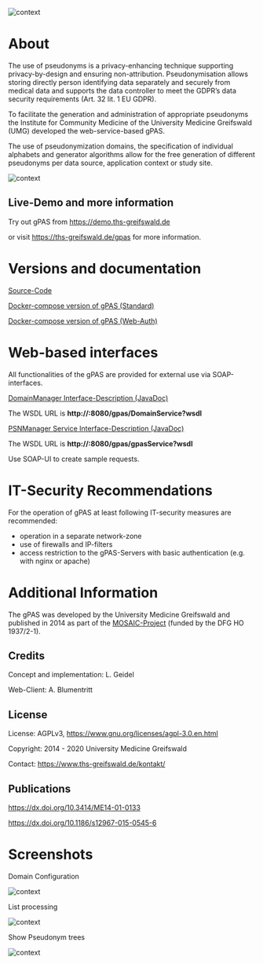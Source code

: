 
![context](https://user-images.githubusercontent.com/12081369/49164566-a5794200-f32f-11e8-8d3a-96244ea00832.png)

# About #
The use of pseudonyms is a privacy-enhancing technique supporting privacy-by-design and ensuring non-attribution. Pseudonymisation allows storing directly person identifying data separately and securely from medical data and supports the data controller to meet the GDPR’s data security requirements (Art. 32 lit. 1 EU GDPR).

To facilitate the generation and administration of appropriate pseudonyms the Institute for Community Medicine of the University Medicine Greifswald (UMG) developed the web-service-based gPAS.

The use of pseudonymization domains, the specification of individual alphabets and generator algorithms allow for the free generation of different pseudonyms per data source, application context or study site.

![context](https://github.com/mosaic-hgw/gPAS/tree/master/docker/standard/screenshots/psn-overview.png)

## Live-Demo and more information ##

Try out gPAS from https://demo.ths-greifswald.de 

or visit https://ths-greifswald.de/gpas for more information.

# Versions and documentation #

[Source-Code](https://github.com/mosaic-hgw/gPAS/source "")

[Docker-compose version of gPAS (Standard)](https://github.com/mosaic-hgw/gPAS/docker/standard "")

[Docker-compose version of gPAS (Web-Auth)](https://github.com/mosaic-hgw/gPAS/docker/web-auth "")

# Web-based interfaces
All functionalities of the gPAS are provided for external use via SOAP-interfaces. 

[DomainManager Interface-Description (JavaDoc)](https://www.ths-greifswald.de/wp-content/uploads/tools/gpas/doc/1-9-0/org/emau/icmvc/ganimed/ttp/psn/DomainManager.html)

The WSDL URL is <strong>http://<YOUR IPADDRESS>:8080/gpas/DomainService?wsdl</strong>

[PSNManager Service Interface-Description (JavaDoc)](https://www.ths-greifswald.de/wp-content/uploads/tools/gpas/doc/1-9-0/org/emau/icmvc/ganimed/ttp/psn/PSNManager.html "")

The WSDL URL is <strong>http://<YOUR IPADDRESS>:8080/gpas/gpasService?wsdl</strong>

Use SOAP-UI to create sample requests.

# IT-Security Recommendations #
For the operation of gPAS at least following IT-security measures are recommended:
* operation in a separate network-zone
* use of firewalls and IP-filters
* access restriction to the gPAS-Servers with basic authentication (e.g. with nginx or apache)

# Additional Information #

The gPAS was developed by the University Medicine Greifswald  and published in 2014 as part of the [MOSAIC-Project](https://ths-greifswald.de/mosaic "")  (funded by the DFG HO 1937/2-1).

## Credits ##
Concept and implementation: L. Geidel

Web-Client: A. Blumentritt

## License ##
License: AGPLv3, https://www.gnu.org/licenses/agpl-3.0.en.html

Copyright: 2014 - 2020 University Medicine Greifswald

Contact: https://www.ths-greifswald.de/kontakt/

## Publications ##
https://dx.doi.org/10.3414/ME14-01-0133

https://dx.doi.org/10.1186/s12967-015-0545-6

# Screenshots #

Domain Configuration

![context](https://github.com/mosaic-hgw/gPAS/tree/master/docker/standard/screenshots/add_domain.png)

List processing

![context](https://github.com/mosaic-hgw/gPAS/tree/master/docker/standard/screenshots/list-processing.png)

Show Pseudonym trees

![context](https://github.com/mosaic-hgw/gPAS/tree/master/docker/standard/screenshots/psn-tree.png)
